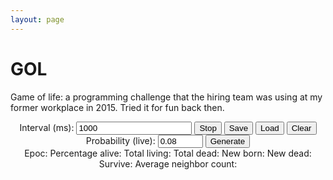 ```yaml
---
layout: page
---
```


# GOL

Game of life: a programming challenge that the hiring team was using at my former workplace in 2015.
Tried it for fun back then.

<!-- 2015 Yui Nishizawa -->
<head>
  <script src="https://cdnjs.cloudflare.com/ajax/libs/lodash.js/4.17.21/lodash.min.js"></script>
  <script src="https://code.jquery.com/jquery-1.11.0.min.js"></script>
  <link href="data/gol/style.css" rel="stylesheet">
</head>
<body>
  <header>
    <label>Interval (ms): <input name="update_interval" type="number" value="1000" min="1"></label>
    <button name="start_stop">Stop</button>
    <button name="save">Save</button>
    <button name="load">Load</button>
    <button name="clear">Clear</button>
    <div>
      <label>Probability (live): <input name="random_prob" step="0.01" type="number" value="0.08" max="1" min="0"></label>
      <button name="random_generate">Generate</button>
    </div>
    <div>
      <label>Epoc:<span name="info_epoc"></span></label>
      <label>Percentage alive:<span name="info_percent"></span></label>
      <label>Total living:<span name="info_live"></span></label>
      <label>Total dead:<span name="info_dead"></span></label>
      <label>New born:<span name="info_newborn"></span></label>
      <label>New dead:<span name="info_newdead"></span></label>
      <label>Survive:<span name="info_survive"></span></label>
      <label>Average neighbor count:<span name="info_neighborcount"></span></label>
    </div>
    <div id="main"></div>
  </header>
</body>
<script src="data/gol/script.js"></script>
